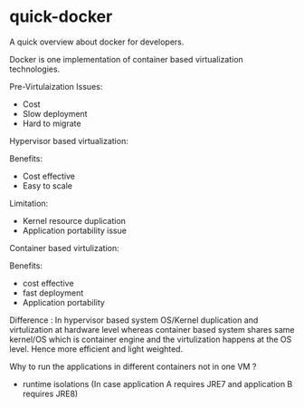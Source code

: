 # quick-docker

A quick overview about docker for developers. 


Docker is one implementation of container based virtualization technologies.

Pre-Virtulaization Issues:
- Cost
- Slow deployment
- Hard to migrate

Hypervisor based virtualization:

Benefits:
- Cost effective 
- Easy to scale

Limitation:
- Kernel resource duplication
- Application portability issue

Container based virtulization:

Benefits:
- cost effective
- fast deployment
- Application portability

Difference : In hypervisor based system OS/Kernel duplication and virtulization at hardware level whereas container based system shares same kernel/OS 
which is container engine and the virtulization happens at the OS level. Hence more efficient and light weighted.

Why to run the applications in different containers not in one VM ?
- runtime isolations (In case application A requires JRE7 and application B requires JRE8)

